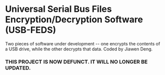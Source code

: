 # Universal Serial Bus Files Encryption/Decryption Software (USB-FEDS)
Two pieces of software under development -- one encrypts the contents of a USB drive, while the other decrypts that data.
Coded by Jiawen Deng.

### THIS PROJECT IS NOW DEFUNCT. IT WILL NO LONGER BE UPDATED.
